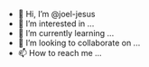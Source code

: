 - 👋 Hi, I’m @joel-jesus
- 👀 I’m interested in ...
- 🌱 I’m currently learning ...
- 💞️ I’m looking to collaborate on ...
- 📫 How to reach me ...

<!---
joel-jesus/joel-jesus is a ✨ special ✨ repository because its `README.md` (this file) appears on your GitHub profile.
You can click the Preview link to take a look at your changes.
--->
